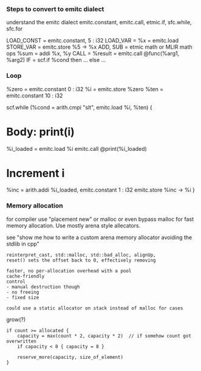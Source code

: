 ### Steps to convert to emitc dialect

understand the emitc dialect
    emitc.constant, emitc.call, etmic.if, sfc.while, sfc.for

LOAD_CONST = emitc.constant, 5 : i32
LOAD_VAR   = %x = emitc.load
STORE_VAR  = emitc.store %5 -> %x
ADD, SUB   = etmic math or MLIR math ops %sum = addi %x, %y
CALL       = %result = emitc.call @func(%arg1, %arg2)
IF         = scf.if %cond then ... else ...


### Loop
%zero = emitc.constant 0 : i32
%i = emitc.store %zero
%ten = emitc.constant 10 : i32

scf.while (%cond = arith.cmpi "slt", emitc.load %i, %ten) {
  # Body: print(i)
  %i_loaded = emitc.load %i
  emitc.call @print(%i_loaded)

  # Increment i
  %inc = arith.addi %i_loaded, emitc.constant 1 : i32
  emitc.store %inc -> %i
}


### Memory allocation

for compiler use "placement new" or malloc or even bypass malloc for fast memory allocation. Use mostly arena style allecators.

see "show me how to write a custom arena memory allocator avoiding the stdlib in cpp"

    reinterpret_cast, std::malloc, std::bad_alloc, alignUp, 
    reset() sets the offset back to 0, effectively removing

    faster, no per-allocation overhead with a pool
    cache-friendly
    control 
    - manual destruction though
    - no freeing 
    - fixed size

    could use a static allocator on stack instead of malloc for cases

grow(?)

```
if count >= allocated {
    capacity = max(count * 2, capacity * 2)  // if somehow count got overwritten
    if capacity < 8 { capacity = 8 }

    reserve_more(capacity, size_of_element)
}
```
